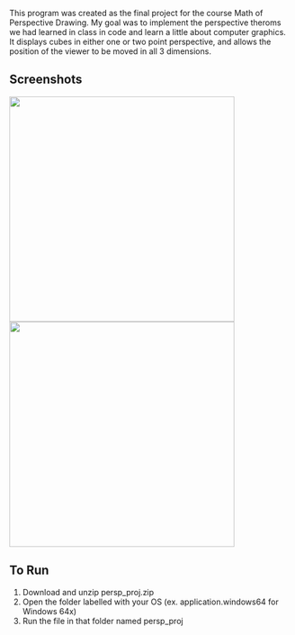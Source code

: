 This program was created as the final project for the course Math of Perspective Drawing. My goal was to implement the perspective theroms we had learned in class in code and learn a little about computer graphics. It displays cubes in either one or two point perspective, and allows the position of the viewer to be moved in all 3 dimensions. 

## Screenshots
<img src="https://lh3.googleusercontent.com/1DsBF624SdyDiQlmJYEGK1nE4HT1myKaRj1ZS3qXqwJUrhRvTC70U4XSIP1Xkx-dCG5_fTGBQTQJzTJLdw9VXAADFEQ8qZfpdoFfYFIeaGh_9n8KBUPDJjWVODSctyMDGk089NjmH_CWeG9JJZKJQeH_SYg6eoxi1zoJAkIldXrO-7ThJJDYo3UjDDwGUEfW0h316LA20hW14rw2KYBcs_IIHQRs6aeacG_sBaPXokRw1s9b-aQx_Ot4kgoNKV1QV_TcNe6cGc51r63MkRu4R_iMAK4dCUP4PXn4cSdRGV0QwuNacN2MTgrv2-wQkOW6fbXLSV0NE3xLQVZBPqKL4PI1d19gv064-Kc5IU_mAsxiOZd6mdg1YYDnjWRLXZZwN8aArfN4I6g3_ZFGqhUYgOR0PhzWCt8uG0p4sW3PKxFUa78TDz9FXzZXoTEL_9Mj1tNjGxU_ReOW2VaUNhYnEx-Dfed57C5HBKJcNgSnx5RQnTkVTUZdcdt-IMH4HmhIw-hMIWLnlpnY865H-e6GHs_ckjqQQ9O7eRXKmDUGb740Q7aYkTuYj3qkTYLgxax2jUngTeAzFKPk_4n341LO3E2OCL3uDthsd2dHZl1WMh8LLa5d6dgFDPibPJUKvUIPfGuja5-wTfIcCEIoWYFnnMTGOUuuwxIICRaEcGD6-5T0rAXPFqTDR_GvNO3wLQ=w1245-h695-no?authuser=0" width="400px">
<img src="https://lh3.googleusercontent.com/q5MSACR3DZurckiE39DifWxarh2z5icJavAZ2eLtdtFy9q2nIpxzjfDTAl74GtGHKQkKkGU-DwgHThl00se3epIIesZkBHTZOgke6cfulpLw2isul4zPWSZkY5vxc9wJVMg4fDXdeTTLazkZX-afoGIF8q_3fSveTrqOI9bpKFgpabT4O5F1BNcp3-4hDpDyemgOGF9z3kxgEjuCQndSGrba2P40lyuNx1fVxR7-iiqTI8djoPubh2fN-vWLf25rxhvOG3L0ab-Jb2HU5SAe50_WqHJGLIYG76HE_-EIGo1h30K048PKjzWfmcm1rmkn7x03BofXbmRrb7s2HfZJDoCzDrZEwMNKykol1Pufelff7SgzaV7jA6paC5Im6cBHQ0t4hNplVWnw092TaXy4OQvr32Upm3OAuR13rn7rpUB7_wfeWJtYG5n_z7GZFwr8mqnrUTFQzFuXr7Y8wAJIxIVQDsXcSFOg0FxnaxTeYo4aBmHxxo0ACcbSiB35NSge8IPxgBwp-J2suwK7US4Kek9YlE6J1Coo390huVFxaPko3OGbP3o71lgzc93VU-wHZhi1ZTGYaqMFVMTIceO3EdEZIHsQ__owtV6nyZ4fHyiwev7c6mDR5lxVFRNLHx_QYzHccHkKM2-CrgxdIyCpJTEgOSaZcjQEZgImFzN5_WwUTx-tarv1KCPPIPf6iw=w1239-h692-no?authuser=0" width="400px">

## To Run
1. Download and unzip persp_proj.zip
2. Open the folder labelled with your OS (ex. application.windows64 for Windows 64x)
3. Run the file in that folder named persp_proj
